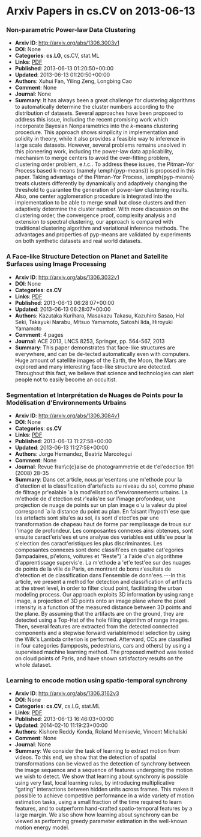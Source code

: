 # Arxiv Papers in cs.CV on 2013-06-13
### Non-parametric Power-law Data Clustering
- **Arxiv ID**: http://arxiv.org/abs/1306.3003v1
- **DOI**: None
- **Categories**: **cs.LG**, cs.CV, stat.ML
- **Links**: [PDF](http://arxiv.org/pdf/1306.3003v1)
- **Published**: 2013-06-13 01:20:50+00:00
- **Updated**: 2013-06-13 01:20:50+00:00
- **Authors**: Xuhui Fan, Yiling Zeng, Longbing Cao
- **Comment**: None
- **Journal**: None
- **Summary**: It has always been a great challenge for clustering algorithms to automatically determine the cluster numbers according to the distribution of datasets. Several approaches have been proposed to address this issue, including the recent promising work which incorporate Bayesian Nonparametrics into the $k$-means clustering procedure. This approach shows simplicity in implementation and solidity in theory, while it also provides a feasible way to inference in large scale datasets. However, several problems remains unsolved in this pioneering work, including the power-law data applicability, mechanism to merge centers to avoid the over-fitting problem, clustering order problem, e.t.c.. To address these issues, the Pitman-Yor Process based k-means (namely \emph{pyp-means}) is proposed in this paper. Taking advantage of the Pitman-Yor Process, \emph{pyp-means} treats clusters differently by dynamically and adaptively changing the threshold to guarantee the generation of power-law clustering results. Also, one center agglomeration procedure is integrated into the implementation to be able to merge small but close clusters and then adaptively determine the cluster number. With more discussion on the clustering order, the convergence proof, complexity analysis and extension to spectral clustering, our approach is compared with traditional clustering algorithm and variational inference methods. The advantages and properties of pyp-means are validated by experiments on both synthetic datasets and real world datasets.



### A Face-like Structure Detection on Planet and Satellite Surfaces using Image Processing
- **Arxiv ID**: http://arxiv.org/abs/1306.3032v1
- **DOI**: None
- **Categories**: **cs.CV**
- **Links**: [PDF](http://arxiv.org/pdf/1306.3032v1)
- **Published**: 2013-06-13 06:28:07+00:00
- **Updated**: 2013-06-13 06:28:07+00:00
- **Authors**: Kazutaka Kurihara, Masakazu Takasu, Kazuhiro Sasao, Hal Seki, Takayuki Narabu, Mitsuo Yamamoto, Satoshi Iida, Hiroyuki Yamamoto
- **Comment**: 4 pages
- **Journal**: ACE 2013, LNCS 8253, Springer, pp. 564-567, 2013
- **Summary**: This paper demonstrates that face-like structures are everywhere, and can be de-tected automatically even with computers. Huge amount of satellite images of the Earth, the Moon, the Mars are explored and many interesting face-like structure are detected. Throughout this fact, we believe that science and technologies can alert people not to easily become an occultist.



### Segmentation et Interprétation de Nuages de Points pour la Modélisation d'Environnements Urbains
- **Arxiv ID**: http://arxiv.org/abs/1306.3084v1
- **DOI**: None
- **Categories**: **cs.CV**
- **Links**: [PDF](http://arxiv.org/pdf/1306.3084v1)
- **Published**: 2013-06-13 11:27:58+00:00
- **Updated**: 2013-06-13 11:27:58+00:00
- **Authors**: Jorge Hernandez, Beatriz Marcotegui
- **Comment**: None
- **Journal**: Revue fran\c{c}aise de photogrammetrie et de t\'el\'edection 191
  (2008) 28-35
- **Summary**: Dans cet article, nous pr\'esentons une m\'ethode pour la d\'etection et la classification d'artefacts au niveau du sol, comme phase de filtrage pr\'ealable \`a la mod\'elisation d'environnements urbains. La m\'ethode de d\'etection est r\'ealis\'ee sur l'image profondeur, une projection de nuage de points sur un plan image o\`u la valeur du pixel correspond \`a la distance du point au plan. En faisant l'hypoth\`ese que les artefacts sont situ\'es au sol, ils sont d\'etect\'es par une transformation de chapeau haut de forme par remplissage de trous sur l'image de profondeur. Les composantes connexes ainsi obtenues, sont ensuite caract\'eris\'ees et une analyse des variables est utilis\'ee pour la s\'election des caract\'eristiques les plus discriminantes. Les composantes connexes sont donc classifi\'ees en quatre cat\'egories (lampadaires, pi\'etons, voitures et "Reste") \`a l'aide d'un algorithme d'apprentissage supervis\'e. La m\'ethode a \'et\'e test\'ee sur des nuages de points de la ville de Paris, en montrant de bons r\'esultats de d\'etection et de classification dans l'ensemble de donn\'ees.---In this article, we present a method for detection and classification of artifacts at the street level, in order to filter cloud point, facilitating the urban modeling process. Our approach exploits 3D information by using range image, a projection of 3D points onto an image plane where the pixel intensity is a function of the measured distance between 3D points and the plane. By assuming that the artifacts are on the ground, they are detected using a Top-Hat of the hole filling algorithm of range images. Then, several features are extracted from the detected connected components and a stepwise forward variable/model selection by using the Wilk's Lambda criterion is performed. Afterward, CCs are classified in four categories (lampposts, pedestrians, cars and others) by using a supervised machine learning method. The proposed method was tested on cloud points of Paris, and have shown satisfactory results on the whole dataset.



### Learning to encode motion using spatio-temporal synchrony
- **Arxiv ID**: http://arxiv.org/abs/1306.3162v3
- **DOI**: None
- **Categories**: **cs.CV**, cs.LG, stat.ML
- **Links**: [PDF](http://arxiv.org/pdf/1306.3162v3)
- **Published**: 2013-06-13 16:46:03+00:00
- **Updated**: 2014-02-10 11:19:23+00:00
- **Authors**: Kishore Reddy Konda, Roland Memisevic, Vincent Michalski
- **Comment**: None
- **Journal**: None
- **Summary**: We consider the task of learning to extract motion from videos. To this end, we show that the detection of spatial transformations can be viewed as the detection of synchrony between the image sequence and a sequence of features undergoing the motion we wish to detect. We show that learning about synchrony is possible using very fast, local learning rules, by introducing multiplicative "gating" interactions between hidden units across frames. This makes it possible to achieve competitive performance in a wide variety of motion estimation tasks, using a small fraction of the time required to learn features, and to outperform hand-crafted spatio-temporal features by a large margin. We also show how learning about synchrony can be viewed as performing greedy parameter estimation in the well-known motion energy model.



